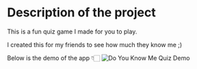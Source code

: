 # Description of the project

This is a fun quiz game I made for you to play. 

I created this for my friends to see how much they know me ;)

Below is the demo of the app 👇🏻
![Do You Know Me Quiz Demo](Screenshot%202022-08-31%20at%208.56.18%20PM.png)